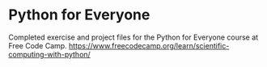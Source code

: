 # Python for Everyone
Completed exercise and project files for the Python for Everyone course at Free Code Camp.
https://www.freecodecamp.org/learn/scientific-computing-with-python/
